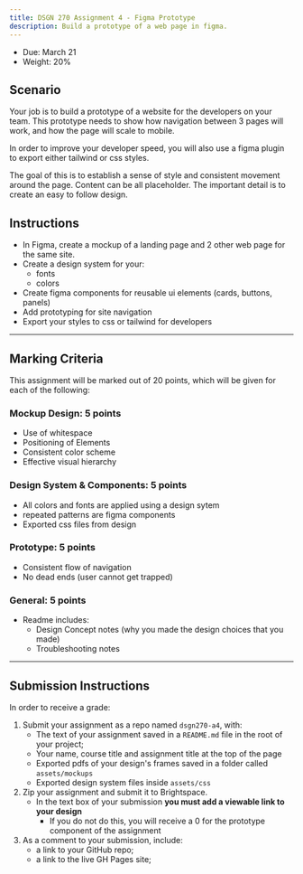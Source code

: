 ```yaml
---
title: DSGN 270 Assignment 4 - Figma Prototype
description: Build a prototype of a web page in figma.
---
```


- Due: March 21
- Weight: 20%

## Scenario

Your job is to build a prototype of a website for the developers on your team. This prototype needs to show how navigation between 3 pages will work, and how the page will scale to mobile.

In order to improve your developer speed, you will also use a figma plugin to export either tailwind or css styles.

The goal of this is to establish a sense of style and consistent movement around the page. Content can be all placeholder. The important detail is to create an easy to follow design.

## Instructions

- In Figma, create a mockup of a landing page and 2 other web page for the same site.
- Create a design system for your:
  - fonts
  - colors
- Create figma components for reusable ui elements (cards, buttons, panels)
- Add prototyping for site navigation
- Export your styles to css or tailwind for developers

---

## Marking Criteria

This assignment will be marked out of 20 points, which will be given for each of the following:

### Mockup Design: 5 points

- Use of whitespace
- Positioning of Elements
- Consistent color scheme
- Effective visual hierarchy

### Design System & Components: 5 points

- All colors and fonts are applied using a design sytem
- repeated patterns are figma components
- Exported css files from design

### Prototype: 5 points

- Consistent flow of navigation
- No dead ends (user cannot get trapped)

### General: 5 points

- Readme includes:
  - Design Concept notes (why you made the design choices that you made)
  - Troubleshooting notes

---

## Submission Instructions

In order to receive a grade:

1. Submit your assignment as a repo named `dsgn270-a4`, with:
   - The text of your assignment saved in a `README.md` file in the root of your project;
   - Your name, course title and assignment title at the top of the page
   - Exported pdfs of your design's frames saved in a folder called `assets/mockups`
   - Exported design system files inside `assets/css`
2. Zip your assignment and submit it to Brightspace.
   - In the text box of your submission **you must add a viewable link to your design**
     - If you do not do this, you will receive a 0 for the prototype component of the assignment
3. As a comment to your submission, include:
   - a link to your GitHub repo;
   - a link to the live GH Pages site;
